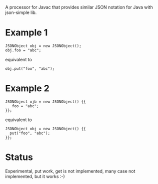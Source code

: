 A processor for Javac that provides similar JSON notation for Java with json-simple lib.

# Example 1

    JSONObject obj = new JSONObject();
    obj.foo = "abc"; 

equivalent to

    obj.put("foo", "abc");


# Example 2

    JSONObject ojb = new JSONObject() {{
       foo = "abc";
    }};

equivalent to

    JSONObject obj = new JSONObject() {{
      put("foo", "abc");
    }};

# Status

Experimental, put work, get is not implemented, many case not implemented, but it works :-)

